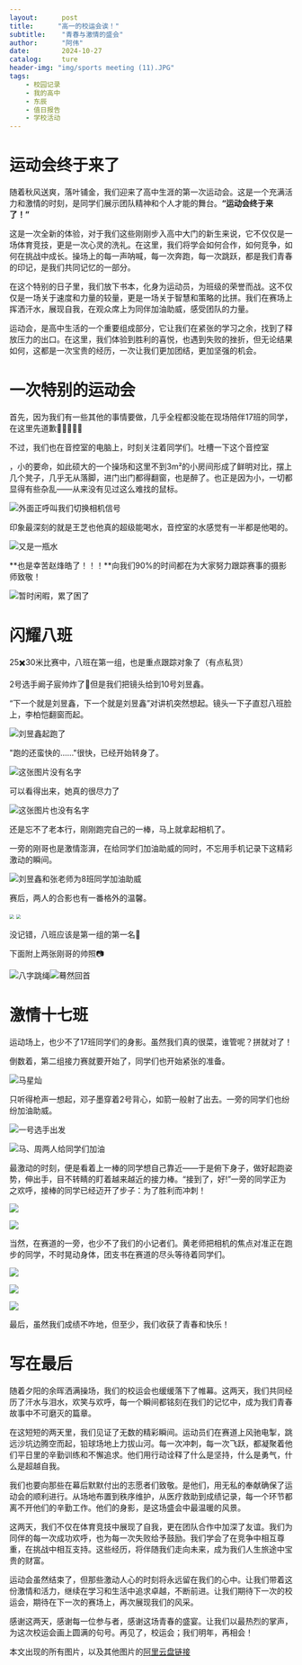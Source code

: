 ```yaml
---
layout:      post
title:      "高一的校运会诶！"
subtitle:    "青春与激情的盛会"
author:      "阿伟"
date:        2024-10-27
catalog:     ture
header-img: "img/sports meeting (11).JPG"
tags: 
    - 校园记录
    - 我的高中
    - 东辰
    - 值日报告	
    - 学校活动
---
```


# 运动会终于来了

随着秋风送爽，落叶铺金，我们迎来了高中生涯的第一次运动会。这是一个充满活力和激情的时刻，是同学们展示团队精神和个人才能的舞台。**“运动会终于来了！”**

这是一次全新的体验，对于我们这些刚刚步入高中大门的新生来说，它不仅仅是一场体育竞技，更是一次心灵的洗礼。在这里，我们将学会如何合作，如何竞争，如何在挑战中成长。操场上的每一声呐喊，每一次奔跑，每一次跳跃，都是我们青春的印记，是我们共同记忆的一部分。

在这个特别的日子里，我们放下书本，化身为运动员，为班级的荣誉而战。这不仅仅是一场关于速度和力量的较量，更是一场关于智慧和策略的比拼。我们在赛场上挥洒汗水，展现自我，在观众席上为同伴加油助威，感受团队的力量。

运动会，是高中生活的一个重要组成部分，它让我们在紧张的学习之余，找到了释放压力的出口。在这里，我们体验到胜利的喜悦，也遇到失败的挫折，但无论结果如何，这都是一次宝贵的经历，一次让我们更加团结，更加坚强的机会。

# 一次特别的运动会

首先，因为我们有一些其他的事情要做，几乎全程都没能在现场陪伴17班的同学，在这里先道歉🙇🙇‍♂️🙇‍♀️

不过，我们也在音控室的电脑上，时刻关注着同学们。吐槽一下这个音控室

，小的要命，如此硕大的一个操场和这里不到3m²的小房间形成了鲜明对比，摆上几个凳子，几乎无从落脚，进门出门都得翻窗，也是醉了。也正是因为小，一切都显得有些杂乱——从来没有见过这么难找的鼠标。

![外面正呼叫我们切换相机信号](https://pic.imgdb.cn/item/671da19ad29ded1a8ccd5534.jpg)

印象最深刻的就是王芝也他真的超级能喝水，音控室的水感觉有一半都是他喝的。

![又是一瓶水](https://pic.imgdb.cn/item/671da178d29ded1a8ccd3a23.jpg)

**也是幸苦赵烽皓了！！！**向我们90%的时间都在为大家努力跟踪赛事的摄影师致敬！

![暂时闲暇，累了困了](https://pic.imgdb.cn/item/671da18ad29ded1a8ccd4a24.jpg)

# 闪耀八班

25✖️30米比赛中，八班在第一组，也是重点跟踪对象了（有点私货）

2号选手阚子宸帅炸了🥳但是我们把镜头给到10号刘昱鑫。

“下一个就是刘昱鑫，下一个就是刘昱鑫”对讲机突然想起。镜头一下子直怼八班脸上，李柏恺翻窗而起。

![刘昱鑫起跑了](https://pic.imgdb.cn/item/671da176d29ded1a8ccd3892.jpg)

"跑的还蛮快的……"很快，已经开始转身了。

![这张图片没有名字](https://pic.imgdb.cn/item/671da177d29ded1a8ccd3902.jpg)

可以看得出来，她真的很尽力了

![这张图片也没有名字](https://pic.imgdb.cn/item/671da178d29ded1a8ccd39ab.jpg)

还是忘不了老本行，刚刚跑完自己的一棒，马上就拿起相机了。

一旁的刚哥也是激情澎湃，在给同学们加油助威的同时，不忘用手机记录下这精彩激动的瞬间。



![刘昱鑫和张老师为8班同学加油助威](https://pic.imgdb.cn/item/671da188d29ded1a8ccd4890.jpg)

赛后，两人的合影也有一番格外的温馨。

<img src="https://pic.imgdb.cn/item/671da189d29ded1a8ccd4922.jpg" style="zoom:50%;" /> <img src="https://pic.imgdb.cn/item/671da18ad29ded1a8ccd4989.jpg" style="zoom:50%;" />

没记错，八班应该是第一组的第一名🥇

下面附上两张刚哥的帅照📷



![八字跳绳](https://pic.imgdb.cn/item/671da1b8d29ded1a8ccd6b94.jpg)![蓦然回首](https://pic.imgdb.cn/item/671da1b8d29ded1a8ccd6bcf.jpg)

# 激情十七班



运动场上，也少不了17班同学们的身影。虽然我们真的很菜，谁管呢？拼就对了！

倒数着，第二组接力赛就要开始了，同学们也开始紧张的准备。

![马星灿](https://pic.imgdb.cn/item/671da19ad29ded1a8ccd557d.jpg)

只听得枪声一想起，邓子墨穿着2号背心，如箭一般射了出去。一旁的同学们也纷纷加油助威。

![一号选手出发](https://pic.imgdb.cn/item/671da19bd29ded1a8ccd55cc.jpg)

![马、周两人给同学们加油](https://pic.imgdb.cn/item/671da1b8d29ded1a8ccd6b80.jpg)

最激动的时刻，便是看着上一棒的同学想自己靠近——于是俯下身子，做好起跑姿势，伸出手，目不转睛的盯着越来越近的接力棒。“接到了，好!”一旁的同学正为之欢呼，接棒的同学已经迈开了步子：为了胜利而冲刺！

![](https://pic.imgdb.cn/item/671da19bd29ded1a8ccd561d.jpg)

![](https://pic.imgdb.cn/item/671da19cd29ded1a8ccd568d.jpg)

当然，在赛道的一旁，也少不了我们的小记者们。黄老师把相机的焦点对准正在跑步的同学，不时晃动身体，团支书在赛道的尽头等待着同学们。

![](https://pic.imgdb.cn/item/671da1add29ded1a8ccd64f3.jpg)

![](https://pic.imgdb.cn/item/671da1acd29ded1a8ccd6445.jpg)

![](https://pic.imgdb.cn/item/671da1add29ded1a8ccd653d.jpg)

最后，虽然我们成绩不咋地，但至少，我们收获了青春和快乐！

# 写在最后

随着夕阳的余晖洒满操场，我们的校运会也缓缓落下了帷幕。这两天，我们共同经历了汗水与泪水，欢笑与欢呼，每一个瞬间都铭刻在我们的记忆中，成为我们青春故事中不可磨灭的篇章。

在这短短的两天里，我们见证了无数的精彩瞬间。运动员们在赛道上风驰电掣，跳远沙坑边腾空而起，铅球场地上力拔山河。每一次冲刺，每一次飞跃，都凝聚着他们平日里的辛勤训练和不懈追求。他们用行动诠释了什么是坚持，什么是勇气，什么是超越自我。

我们也要向那些在幕后默默付出的志愿者们致敬。是他们，用无私的奉献确保了运动会的顺利进行。从场地布置到秩序维护，从医疗救助到成绩记录，每一个环节都离不开他们的辛勤工作。他们的身影，是这场盛会中最温暖的风景。

这两天，我们不仅在体育竞技中展现了自我，更在团队合作中加深了友谊。我们为同伴的每一次成功欢呼，也为每一次失败给予鼓励。我们学会了在竞争中相互尊重，在挑战中相互支持。这些经历，将伴随我们走向未来，成为我们人生旅途中宝贵的财富。

运动会虽然结束了，但那些激动人心的时刻将永远留在我们的心中。让我们带着这份激情和活力，继续在学习和生活中追求卓越，不断前进。让我们期待下一次的校运会，期待在下一次的赛场上，再次展现我们的风采。

感谢这两天，感谢每一位参与者，感谢这场青春的盛宴。让我们以最热烈的掌声，为这次校运会画上圆满的句号。再见了，校运会；我们明年，再相会！



本文出现的所有图片，以及其他图片的[阿里云盘链接](https://www.alipan.com/s/u4oohQb8DHH)
